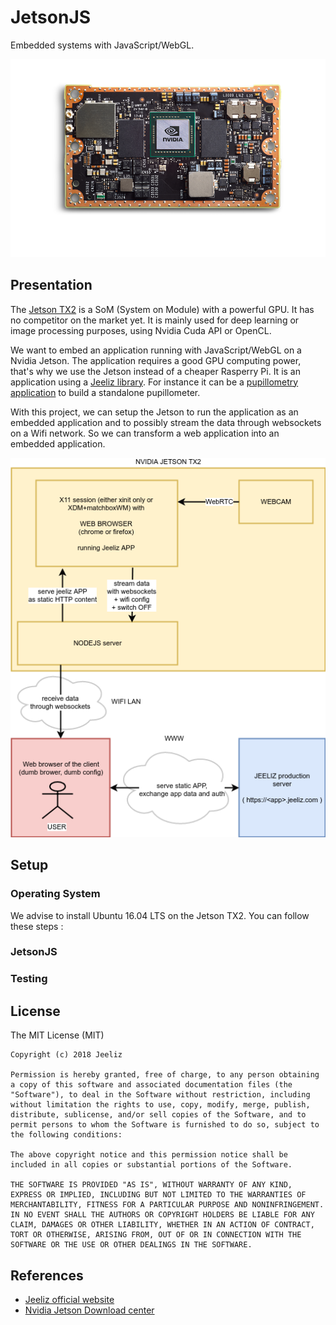 # JetsonJS

Embedded systems with JavaScript/WebGL.

![Jetson TX2](images/jetsonTX2.png?raw=true "Jetson TX2")


## Presentation

The [Jetson TX2](https://developer.nvidia.com/embedded/buy/jetson-tx2) is a SoM (System on Module) with a powerful GPU. It has no competitor on the market yet. It is mainly used for deep learning or image processing purposes, using Nvidia Cuda API or OpenCL.

We want to embed an application running with JavaScript/WebGL on a Nvidia Jetson. The application requires a good GPU computing power, that's why we use the Jetson instead of a cheaper Rasperry Pi. It is an application using a [Jeeliz library](https://github.com/jeeliz). For instance it can be a [pupillometry application](https://github.com/jeeliz/jeelizPupillometry) to build a standalone pupillometer.

With this project, we can setup the Jetson to run the application as an embedded application and to possibly stream the data through websockets on a Wifi network. So we can transform a web application into an embedded application.

![Architecture](images/archi.png?raw=true "Architecture")



## Setup

### Operating System
We advise to install Ubuntu 16.04 LTS on the Jetson TX2. You can follow these steps :

### JetsonJS

### Testing


## License
The MIT License (MIT)

```text
Copyright (c) 2018 Jeeliz

Permission is hereby granted, free of charge, to any person obtaining a copy of this software and associated documentation files (the "Software"), to deal in the Software without restriction, including without limitation the rights to use, copy, modify, merge, publish, distribute, sublicense, and/or sell copies of the Software, and to permit persons to whom the Software is furnished to do so, subject to the following conditions:

The above copyright notice and this permission notice shall be included in all copies or substantial portions of the Software.

THE SOFTWARE IS PROVIDED "AS IS", WITHOUT WARRANTY OF ANY KIND, EXPRESS OR IMPLIED, INCLUDING BUT NOT LIMITED TO THE WARRANTIES OF MERCHANTABILITY, FITNESS FOR A PARTICULAR PURPOSE AND NONINFRINGEMENT. IN NO EVENT SHALL THE AUTHORS OR COPYRIGHT HOLDERS BE LIABLE FOR ANY CLAIM, DAMAGES OR OTHER LIABILITY, WHETHER IN AN ACTION OF CONTRACT, TORT OR OTHERWISE, ARISING FROM, OUT OF OR IN CONNECTION WITH THE SOFTWARE OR THE USE OR OTHER DEALINGS IN THE SOFTWARE.
```


## References
* [Jeeliz official website](https://jeeliz.com)
* [Nvidia Jetson Download center](https://developer.nvidia.com/embedded/downloads)

